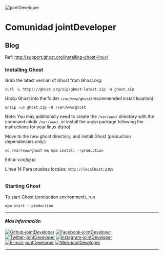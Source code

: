 ![jointDeveloper](https://raw.githubusercontent.com/jointDeveloper/Aprendizaje-Web/gh-pages/IMG/robot-logo.png)

# Comunidad jointDeveloper

## Blog 

Ref: http://support.ghost.org/installing-ghost-linux/

### Installing Ghost 

Grab the latest version of Ghost from Ghost.org:

```curl -L https://ghost.org/zip/ghost-latest.zip -o ghost.zip```

Unzip Ghost into the folder `/var/www/ghost`(recommended install location):

```unzip -uo ghost.zip -d /var/www/ghost```

Note: You may additionally need to create the `/var/www/` directory with the command mkdir `/var/www/`, or install the unzip package following the instructions for your linux distro)

Move to the new ghost directory, and install Ghost (production dependencies only):

```cd /var/www/ghost && npm install --production```

Editar _config.js_:

Linea 14
Para pruebas locales: `http://localhost:2368`

```

```


### Starting Ghost

To start Ghost (production environment), run

```npm start --production```

___
#### _Más Información_

<a href="https://github.com/jointDeveloper/"><img src="https://raw.githubusercontent.com/jointDeveloper/media/master/social-icon/github.png" alt="Github-jointDeveloper" /></a>
<a href="https://facebook.com/jointDeveloper/"><img src="https://raw.githubusercontent.com/jointDeveloper/media/master/social-icon/facebook.png" alt="Facebook-jointDeveloper" /></a>
<a href="https://twitter.com/jointdev"><img src="https://raw.githubusercontent.com/jointDeveloper/media/master/social-icon/twitter.png" alt="Twitter-jointDeveloper" /></a>
<a href="https://instagram.com/jointdeveloper/"><img src="https://raw.githubusercontent.com/jointDeveloper/media/master/social-icon/instagram.png" alt="Instagram-jointDeveloper" /></a>
<a href="mailto:developerjoint@gmail.com"><img src="https://raw.githubusercontent.com/jointDeveloper/media/master/social-icon/email.png" alt="E-mail-jointDeveloper" /></a>
<a href="https://jointdeveloper.github.io/Aprendizaje-Web/"><img src="https://raw.githubusercontent.com/jointDeveloper/media/master/social-icon/internet.png" alt="Web-jointDeveloper" /></a>
___
